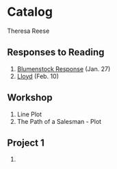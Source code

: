 # Catalog

Theresa Reese

## Responses to Reading
 1. [Blumenstock Response](https://github.com/theresareese/workshop/blumenstock) (Jan. 27)
 2. [Lloyd](https://theresareese.github.io/workshop/lloyd) (Feb. 10)

## Workshop

1. Line Plot
2. The Path of a Salesman - Plot

## Project 1

1.
